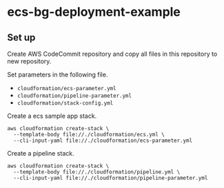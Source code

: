 # ecs-bg-deployment-example

## Set up

Create AWS CodeCommit repository and copy all files in this repository to new repository.

Set parameters in the following file.

- `cloudformation/ecs-parameter.yml`
- `cloudformation/pipeline-parameter.yml`
- `cloudformation/stack-config.yml`

Create a ecs sample app stack.

```
aws cloudformation create-stack \
  --template-body file://./cloudformation/ecs.yml \
  --cli-input-yaml file://./cloudformation/ecs-parameter.yml
```

Create a pipeline stack.

```
aws cloudformation create-stack \
  --template-body file://./cloudformation/pipeline.yml \
  --cli-input-yaml file://./cloudformation/pipeline-parameter.yml
```
